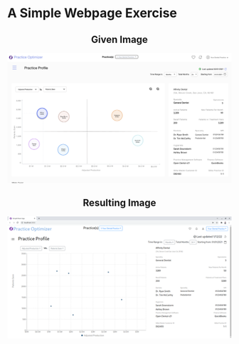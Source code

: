 # A Simple Webpage Exercise
## <center>Given Image</center>
![The Image to Copy](image.png?raw=true)
## <center>Resulting Image</center>
![The Resulting Webpage](result.png?raw=true)
